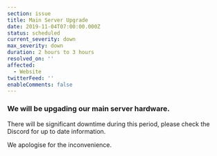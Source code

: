 ```yaml
---
section: issue
title: Main Server Upgrade
date: 2019-11-04T07:00:00.000Z
status: scheduled
current_severity: down
max_severity: down
duration: 2 hours to 3 hours
resolved_on: ''
affected:
  - Website
twitterFeed: ''
enableComments: false
---
```

### We will be upgading our main server hardware.

There will be significant downtime during this period, please check the Discord for up to date information.

We apologise for the inconvenience.

